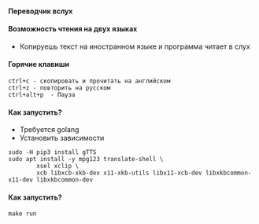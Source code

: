 #### Переводчик вслух
#### Возможность чтения на двух языках

- Копируешь текст на иностранном языке и программа читает в слух

#### Горячие клавиши

```
ctrl+c - скопировать и прочитать на английском
ctrl+z - повторить на русском
ctrl+alt+p  - Пауза
```

#### Как запустить?

- Требуется golang
- Установить зависимости

```
sudo -H pip3 install gTTS
sudo apt install -y mpg123 translate-shell \
        xsel xclip \
        xcb libxcb-xkb-dev x11-xkb-utils libx11-xcb-dev libxkbcommon-x11-dev libxkbcommon-dev
```

#### Как запустить?

```
make run
```
